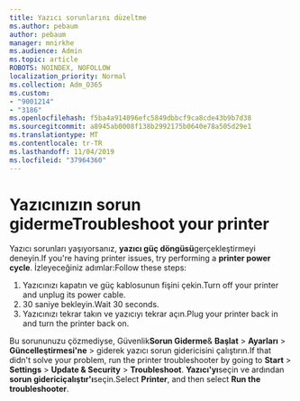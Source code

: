 ```yaml
---
title: Yazıcı sorunlarını düzeltme
ms.author: pebaum
author: pebaum
manager: mnirkhe
ms.audience: Admin
ms.topic: article
ROBOTS: NOINDEX, NOFOLLOW
localization_priority: Normal
ms.collection: Adm_O365
ms.custom:
- "9001214"
- "3186"
ms.openlocfilehash: f5ba4a914096efc5849dbbcf9ca8cde43b9b7d38
ms.sourcegitcommit: a8945ab0008f138b2992175b0640e78a505d29e1
ms.translationtype: MT
ms.contentlocale: tr-TR
ms.lasthandoff: 11/04/2019
ms.locfileid: "37964360"
---
```

# <a name="troubleshoot-your-printer"></a><span data-ttu-id="2fcd4-102">Yazıcınızın sorun giderme</span><span class="sxs-lookup"><span data-stu-id="2fcd4-102">Troubleshoot your printer</span></span>

<span data-ttu-id="2fcd4-103">Yazıcı sorunları yaşıyorsanız, **yazıcı güç döngüsü**gerçekleştirmeyi deneyin.</span><span class="sxs-lookup"><span data-stu-id="2fcd4-103">If you're having printer issues, try performing a **printer power cycle**.</span></span> <span data-ttu-id="2fcd4-104">İzleyeceğiniz adımlar:</span><span class="sxs-lookup"><span data-stu-id="2fcd4-104">Follow these steps:</span></span>

1. <span data-ttu-id="2fcd4-105">Yazıcınızı kapatın ve güç kablosunun fişini çekin.</span><span class="sxs-lookup"><span data-stu-id="2fcd4-105">Turn off your printer and unplug its power cable.</span></span>
2. <span data-ttu-id="2fcd4-106">30 saniye bekleyin.</span><span class="sxs-lookup"><span data-stu-id="2fcd4-106">Wait 30 seconds.</span></span>
3. <span data-ttu-id="2fcd4-107">Yazıcınızı tekrar takın ve yazıcıyı tekrar açın.</span><span class="sxs-lookup"><span data-stu-id="2fcd4-107">Plug your printer back in and turn the printer back on.</span></span>

<span data-ttu-id="2fcd4-108">Bu sorununuzu çözmediyse, Güvenlik**Sorun Giderme**& **Başlat** > **Ayarları** > **Güncelleştirmesi'ne** > giderek yazıcı sorun gidericisini çalıştırın.</span><span class="sxs-lookup"><span data-stu-id="2fcd4-108">If that didn't solve your problem, run the printer troubleshooter by going to **Start** > **Settings** > **Update & Security** > **Troubleshoot**.</span></span> <span data-ttu-id="2fcd4-109">**Yazıcı'yı**seçin ve ardından **sorun gidericiçalıştır'ı**seçin.</span><span class="sxs-lookup"><span data-stu-id="2fcd4-109">Select **Printer**, and then select **Run the troubleshooter**.</span></span>